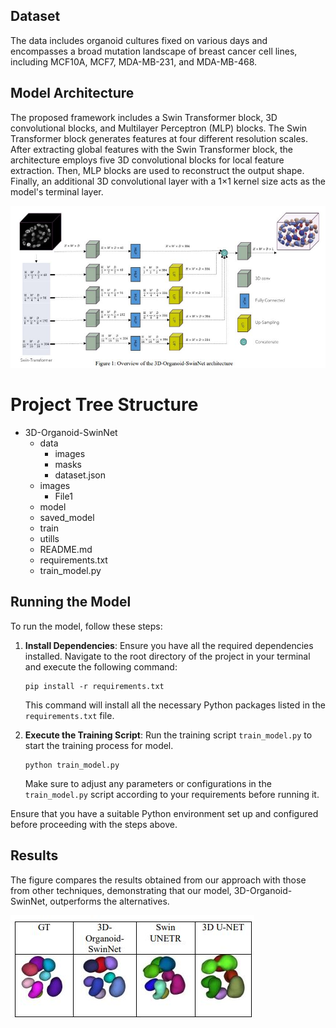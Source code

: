 ## Dataset

The data includes organoid cultures fixed on various days and encompasses a broad mutation landscape of breast cancer cell lines, including MCF10A, MCF7, MDA-MB-231, and MDA-MB-468.

## Model Architecture

The proposed framework includes a Swin Transformer block, 3D convolutional blocks, and Multilayer Perceptron (MLP) blocks. The Swin Transformer block generates features at four different resolution scales. After extracting global features with the Swin Transformer block, the architecture employs five 3D convolutional blocks for local feature extraction. Then, MLP blocks are used to reconstruct the output shape. Finally, an additional 3D convolutional layer with a 1×1 kernel size acts as the model's terminal layer.

![Architecture](https://github.com/sohaibcs1/3D-Organoid-SwinNet/blob/main/images/architecture.JPG)

# Project Tree Structure

- 3D-Organoid-SwinNet  
  - data 
    - images
    - masks
    - dataset.json 
  - images
    - File1
  - model
  - saved_model
  - train
  - utills
  - README.md
  - requirements.txt
  - train_model.py

## Running the Model
To run the model, follow these steps:

1. **Install Dependencies**: Ensure you have all the required dependencies installed. Navigate to the root directory of the project in your terminal and execute the following command:

    ```
    pip install -r requirements.txt
    ```

    This command will install all the necessary Python packages listed in the `requirements.txt` file.


2. **Execute the Training Script**: Run the training script `train_model.py` to start the training process for model.

    ```
    python train_model.py
    ```

    Make sure to adjust any parameters or configurations in the `train_model.py` script according to your requirements before running it.

Ensure that you have a suitable Python environment set up and configured before proceeding with the steps above.

## Results
The figure compares the results obtained from our approach with those from other techniques, demonstrating that our model, 3D-Organoid-SwinNet, outperforms the alternatives.

![Result](https://github.com/sohaibcs1/3D-Organoid-SwinNet/blob/main/images/results.JPG)
